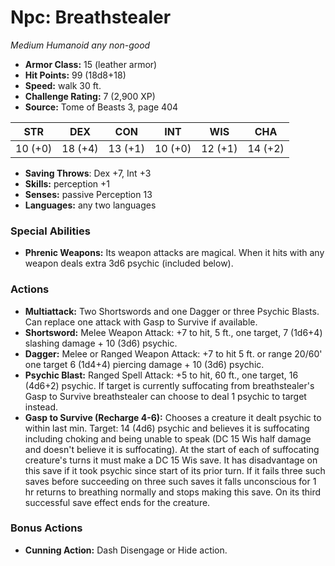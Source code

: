 # Npc: Breathstealer

*Medium* *Humanoid* *any non-good*

- **Armor Class:** 15 (leather armor)
- **Hit Points:** 99 (18d8+18)
- **Speed:** walk 30 ft.
- **Challenge Rating:** 7 (2,900 XP)
- **Source:** Tome of Beasts 3, page 404

| STR | DEX | CON | INT | WIS | CHA |
| --- | --- | --- | --- | --- | --- |
| 10 (+0) | 18 (+4) | 13 (+1) | 10 (+0) | 12 (+1) | 14 (+2) |

- **Saving Throws**: Dex +7, Int +3
- **Skills:** perception +1
- **Senses:** passive Perception 13
- **Languages:** any two languages

### Special Abilities

- **Phrenic Weapons:** Its weapon attacks are magical. When it hits with any weapon deals extra 3d6 psychic (included below).

### Actions

- **Multiattack:** Two Shortswords and one Dagger or three Psychic Blasts. Can replace one attack with Gasp to Survive if available.
- **Shortsword:** Melee Weapon Attack: +7 to hit, 5 ft., one target, 7 (1d6+4) slashing damage + 10 (3d6) psychic.
- **Dagger:** Melee or Ranged Weapon Attack: +7 to hit 5 ft. or range 20/60' one target 6 (1d4+4) piercing damage + 10 (3d6) psychic.
- **Psychic Blast:** Ranged Spell Attack: +5 to hit, 60 ft., one target, 16 (4d6+2) psychic. If target is currently suffocating from breathstealer's Gasp to Survive breathstealer can choose to deal 1 psychic to target instead.
- **Gasp to Survive (Recharge 4-6):** Chooses a creature it dealt psychic to within last min. Target: 14 (4d6) psychic and believes it is suffocating including choking and being unable to speak (DC 15 Wis half damage and doesn't believe it is suffocating). At the start of each of suffocating creature's turns it must make a DC 15 Wis save. It has disadvantage on this save if it took psychic since start of its prior turn. If it fails three such saves before succeeding on three such saves it falls unconscious for 1 hr returns to breathing normally and stops making this save. On its third successful save effect ends for the creature.

### Bonus Actions

- **Cunning Action:** Dash Disengage or Hide action.


